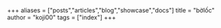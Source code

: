 +++
aliases = ["posts","articles","blog","showcase","docs"]
title = "bờlốc"
author = "koji00"
tags = ["index"]
+++
